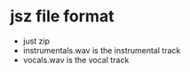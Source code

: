 # jsz file format
* just zip
* instrumentals.wav is the instrumental track
* vocals.wav is the vocal track